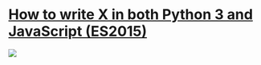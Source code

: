 # [How to write X in both Python 3 and JavaScript (ES2015)](https://sayazamurai.github.io/python-vs-javascript/)

[![](static/images/og.jpg)](https://sayazamurai.github.io/python-vs-javascript/)
